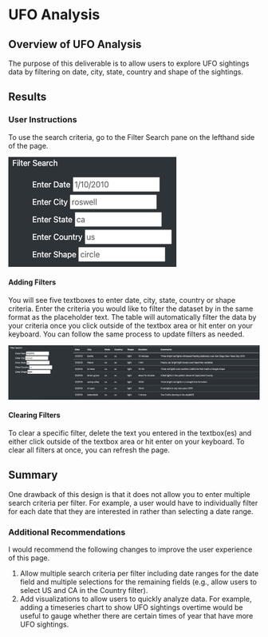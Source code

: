 # UFO Analysis

## Overview of UFO Analysis
The purpose of this deliverable is to allow users to explore UFO sightings data by filtering on date, city, state, country and shape of the sightings. 

## Results

### User Instructions
To use the search criteria, go to the Filter Search pane on the lefthand side of the page. 

![Filters_Empty](https://github.com/rabascoh/ufo-analysis/blob/main/static/images/filters_empty.png)

#### Adding Filters
You will see five textboxes to enter date, city, state, country or shape criteria. Enter the criteria you would like to filter the dataset by in the same format as the placeholder text. The table will automatically filter the data by your criteria once you click outside of the textbox area or hit enter on your keyboard. You can follow the same process to update filters as needed. 

![Filters_Added](https://github.com/rabascoh/ufo-analysis/blob/main/static/images/filters_added.png)

#### Clearing Filters
To clear a specific filter, delete the text you entered in the textbox(es) and either click outside of the textbox area or hit enter on your keyboard. 
To clear all filters at once, you can refresh the page. 

## Summary
One drawback of this design is that it does not allow you to enter multiple search criteria per filter. For example, a user would have to individually filter for each date that they are interested in rather than selecting a date range. 

### Additional Recommendations
I would recommend the following changes to improve the user experience of this page. 
1. Allow multiple search criteria per filter including date ranges for the date field and multiple selections for the remaining fields (e.g., allow users to select US and CA in the Country filter). 
2. Add visualizations to allow users to quickly analyze data. For example, adding a timeseries chart to show UFO sightings overtime would be useful to gauge whether there are certain times of year that have more UFO sightings. 